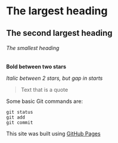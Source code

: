 # The largest heading
## The second largest heading
###### The smallest heading

**Bold between two stars**

*Italic between 2 stars, but gap in starts*

> Text that is a quote

Some basic Git commands are:
```
git status
git add
git commit
```

This site was built using [GitHub Pages](https://pages.github.com/)
